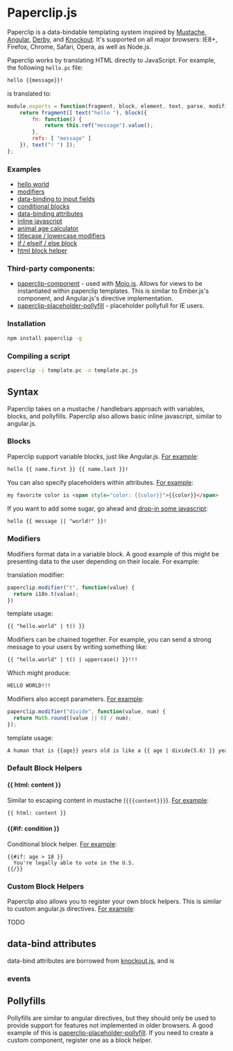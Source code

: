 # Paperclip.js

Paperclip is a data-bindable templating system inspired by [Mustache](https://github.com/janl/mustache.js/), [Angular](http://angularjs.org/), [Derby](http://derbyjs.com/), and [Knockout](http://knockoutjs.com/). It's supported on all major browsers: IE8+, Firefox, Chrome, Safari, Opera, as well as Node.js.


Paperclip works by translating HTML directly to JavaScript. For example, the following `hello.pc` file:


```html
hello {{message}}!
```

is translated to:

```javascript
module.exports = function(fragment, block, element, text, parse, modifiers) {
    return fragment([ text("hello "), block({
        fn: function() {
            return this.ref("message").value();
        },
        refs: [ "message" ]
    }), text("! ") ]);
};
```

### Examples

- [hello world](http://jsfiddle.net/JTxdM/3/)
- [modifiers](http://jsfiddle.net/JTxdM/12/)
- [data-binding to input fields](http://jsfiddle.net/JTxdM/4/)
- [conditional blocks](http://jsfiddle.net/JTxdM/6/)
- [data-binding attributes](http://jsfiddle.net/JTxdM/10/)
- [inline javascript](http://jsfiddle.net/JTxdM/11/)
- [animal age calculator](http://jsfiddle.net/JTxdM/13/)
- [titlecase / lowercase modifiers](http://jsfiddle.net/JTxdM/14/)
- [if / elseif / else block](http://jsfiddle.net/JTxdM/16/)
- [html block helper](http://jsfiddle.net/JTxdM/16/)

### Third-party components:

- [paperclip-component](https://github.com/classdojo/paperclip-component) - used with [Mojo.js](https://github.com/classdojo/mojo.js). Allows for views to be instantiated within paperclip templates. This is similar to Ember.js's component, and Angular.js's directive implementation. 
- [paperclip-placeholder-pollyfill](https://github.com/classdojo/paperclip-placeholder-pollyfill) - placeholder pollyfull for IE users.

### Installation

```bash
npm install paperclip -g
```

### Compiling a script

```bash
paperclip -i template.pc -o template.pc.js
```

## Syntax

Paperclip takes on a mustache / handlebars approach with variables, blocks, and pollyfills. Paperclip also allows basic inline javascript, similar to angular.js.

### Blocks

Paperclip support variable blocks, just like Angular.js. [For example](http://jsfiddle.net/JTxdM/15/):

```html
hello {{ name.first }} {{ name.last }}!
```

You can also specify placeholders within attributes. [For example](http://jsfiddle.net/JTxdM/10/):

```html
my favorite color is <span style="color: {{color}}">{{color}}</span>
```


If you want to add some sugar, go ahead and [drop-in some javascript](http://jsfiddle.net/JTxdM/11/):

```html
hello {{ message || "world!" }}!
```

### Modifiers

Modifiers format data in a variable block. A good example of this might be presenting data to the user depending on their locale. For example:

translation modifier:

```javascript
paperclip.modifier("t", function(value) {
  return i18n.t(value);
})
```

template usage:

```html
{{ "hello.world" | t() }}
```

Modifiers can be chained together. For example, you can send a strong message to your users by writing something like:

```html
{{ "hello.world" | t() | uppercase() }}!!!
```

Which might produce:

```bash
HELLO WORLD!!!
```

Modifiers also accept parameters. [For example](http://jsfiddle.net/JTxdM/13/):

```javascript
paperclip.modifier("divide", function(value, num) {
  return Math.round((value || 0) / num);
});
```

template usage:

```html
A human that is {{age}} years old is like a {{ age | divide(5.6) }} year old dog!
```


### Default Block Helpers

#### {{ html: content }}

Similar to escaping content in mustache (`{{{content}}}`). [For example](http://jsfiddle.net/JTxdM/17/):

```html
{{ html: content }}
```



#### {{#if: condition }}

Conditional block helper. [For example](http://jsfiddle.net/JTxdM/16/):

```
{{#if: age > 18 }}
  You're legally able to vote in the U.S.
{{/}}
```


### Custom Block Helpers

Paperclip also allows you to register your own block helpers. This is similar to custom angular.js directives. [For example]():

TODO

## data-bind attributes

data-bind attributes are borrowed from [knockout.js](http://knockoutjs.com/), and is 

### events

## Pollyfills

Pollyfills are similar to angular directives, but they should only be used to provide support for features not implemented in older browsers. A good example of this is [paperclip-placeholder-pollyfill](https://github.com/classdojo/paperclip-placeholder-pollyfill). If you need to create a custom component, register one as a block helper.

